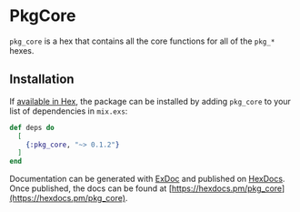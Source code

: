 # PkgCore

`pkg_core` is a hex that contains all the core functions for all of the `pkg_*` hexes.

## Installation

If [available in Hex](https://hex.pm/docs/publish), the package can be installed
by adding `pkg_core` to your list of dependencies in `mix.exs`:

```elixir
def deps do
  [
    {:pkg_core, "~> 0.1.2"}
  ]
end
```

Documentation can be generated with [ExDoc](https://github.com/elixir-lang/ex_doc)
and published on [HexDocs](https://hexdocs.pm). Once published, the docs can
be found at [https://hexdocs.pm/pkg_core](https://hexdocs.pm/pkg_core).
